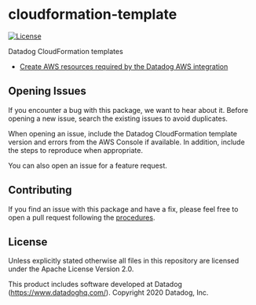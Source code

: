 # cloudformation-template

[![License](https://img.shields.io/badge/license-Apache--2.0-blue)](https://github.com/DataDog/datadog-lambda-layer-python/blob/master/LICENSE)

Datadog CloudFormation templates
- [Create AWS resources required by the Datadog AWS integration](https://github.com/DataDog/cloudformation-template/tree/master/aws)

## Opening Issues

If you encounter a bug with this package, we want to hear about it. Before opening a new issue, search the existing issues to avoid duplicates.

When opening an issue, include the Datadog CloudFormation template version and errors from the AWS Console if available. In addition, include the steps to reproduce when appropriate.

You can also open an issue for a feature request.

## Contributing

If you find an issue with this package and have a fix, please feel free to open a pull request following the [procedures](CONTRIBUTING.md).

## License

Unless explicitly stated otherwise all files in this repository are licensed under the Apache License Version 2.0.

This product includes software developed at Datadog (https://www.datadoghq.com/). Copyright 2020 Datadog, Inc.